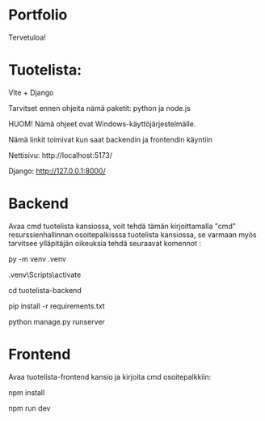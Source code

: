 # Portfolio

Tervetuloa!

# Tuotelista:

Vite + Django

Tarvitset ennen ohjeita nämä paketit: python ja node.js

HUOM! Nämä ohjeet ovat Windows-käyttöjärjestelmälle.

Nämä linkit toimivat kun saat backendin ja frontendin käyntiin

Nettisivu: http://localhost:5173/

Django: http://127.0.0.1:8000/



# Backend

Avaa cmd tuotelista kansiossa, voit tehdä tämän kirjoittamalla "cmd" resurssienhallinnan osoitepalkisssa tuotelista kansiossa, se varmaan myös tarvitsee ylläpitäjän oikeuksia tehdä seuraavat komennot : 

py -m venv .venv

.venv\Scripts\activate

cd tuotelista-backend

pip install -r requirements.txt

python manage.py runserver


# Frontend

Avaa tuotelista-frontend kansio ja kirjoita cmd osoitepalkkiin:

npm install

npm run dev
